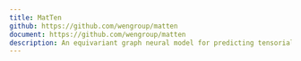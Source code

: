 ```yaml
---
title: MatTen
github: https://github.com/wengroup/matten
document: https://github.com/wengroup/matten
description: An equivariant graph neural model for predicting tensorial properties of crystals such as the elasticity tensor.
---
```

